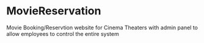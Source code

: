 # MovieReservation
Movie Booking/Reservtion website for Cinema Theaters with admin panel to allow employees to control the entire system 
